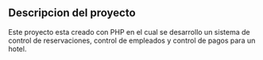 ## Descripcion del proyecto
Este proyecto esta creado con PHP en el cual se desarrollo un sistema 
de control de reservaciones, control de empleados y control de pagos para 
un hotel.